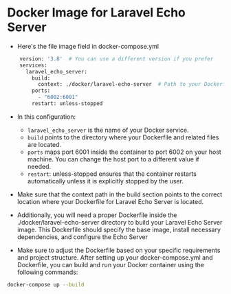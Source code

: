 # Docker Image for Laravel Echo Server


- Here's the file image field in docker-compose.yml
```bash
    version: '3.8'  # You can use a different version if you prefer
    services:
      laravel_echo_server:
        build:
          context: ./docker/laravel-echo-server  # Path to your Dockerfile or build context
        ports:
          - "6002:6001"
        restart: unless-stopped
```

- In this configuration:
  - `laravel_echo_server` is the name of your Docker service.
  - `build` points to the directory where your Dockerfile and related files are located.
  - `ports` maps port 6001 inside the container to port 6002 on your host machine. You can change the host port to a different value if needed.
  - `restart`: unless-stopped ensures that the container restarts automatically unless it is explicitly stopped by the user.
    
- Make sure that the context path in the build section points to the correct location where your Dockerfile for Laravel Echo Server is located.

- Additionally, you will need a proper Dockerfile inside the ./docker/laravel-echo-server directory to build your Laravel Echo Server image. This Dockerfile should specify the base image, install necessary dependencies, and configure the Echo Server

- Make sure to adjust the Dockerfile based on your specific requirements and project structure. After setting up your docker-compose.yml and Dockerfile, you can build and run your Docker container using the following commands:
```bash
docker-compose up --build
```
